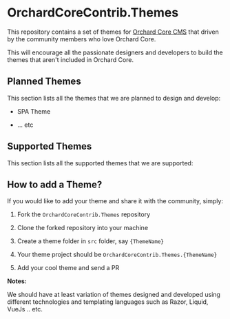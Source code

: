 # OrchardCoreContrib.Themes

This repository contains a set of themes for [Orchard Core CMS](https://github.com/OrchardCMS/OrchardCore) that driven by the community members who love Orchard Core.

This will encourage all the passionate designers and developers to build the themes that aren't included in Orchard Core.

## Planned Themes

This section lists all the themes that we are planned to design and develop:

- SPA Theme

- ... etc

## Supported Themes

This section lists all the supported themes that we are supported:

## How to add a Theme?

If you would like to add your theme and share it with the community, simply:

1. Fork the `OrchardCoreContrib.Themes` repository

2. Clone the forked repository into your machine

3. Create a theme folder in `src` folder, say `{ThemeName}`

4. Your theme project should be `OrchardCoreContrib.Themes.{ThemeName}`

5. Add your cool theme and send a PR

**Notes:**

We should have at least variation of themes designed and developed using different technologies and templating languages such as Razor, Liquid, VueJs .. etc.